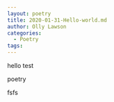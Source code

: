 ```yaml
---
layout: poetry
title: 2020-01-31-Hello-world.md
author: Olly Lawson
categories:
  - Poetry
tags:
---
```


hello test

poetry&nbsp;

fsfs

&nbsp;